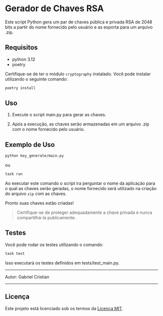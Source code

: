 # Gerador de Chaves RSA

Este script Python gera um par de chaves pública e privada RSA de 2048 bits a partir do nome fornecido pelo usuário e as exporta para um arquivo .zip.

## Requisitos

 - python 3.12
 - poetry

Certifique-se de ter o módulo `cryptography` instalado. Você pode instalar utilizando o seguinte comando:

```sh
poetry install
```

## Uso

1. Execute o script main.py para gerar as chaves.

2. Após a execução, as chaves serão armazenadas em um arquivo .zip com o nome fornecido pelo usuário.

## Exemplo de Uso

```sh
python key_generate/main.py
```
ou 

```sh
task run
```

Ao executar este comando o script ira perguntar o nome da aplicação para o qual as chaves serão geradas, o nome fornecido será utilizado na criação do arquivo `zip` com as chaves.

Pronto suas chaves estão criadas!

> Certifique-se de proteger adequadamente a chave privada e nunca compartilhá-la publicamente.

## Testes

Você pode rodar os testes utilizando o comando:

```sh
task test
```
Isso executará os testes definidos em tests/test_main.py.

___

Autor: Gabriel Cristian

___

## Licença

Este projeto está licenciado sob os termos da [Licença MIT](LICENSE).
